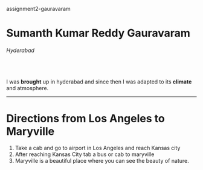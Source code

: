 assignment2-gauravaram

# Sumanth Kumar Reddy Gauravaram

###### Hyderabad
<br><br/>
I was **brought** up in hyderabad and since then I was adapted to its **climate** and atmosphere.

---

# Directions from Los Angeles to Maryville

1. Take a cab and go to airport in Los Angeles and reach Kansas city
2. After reaching Kansas City tab a bus or cab to maryville
3. Maryville is a beautiful place where you can see the beauty of nature.
